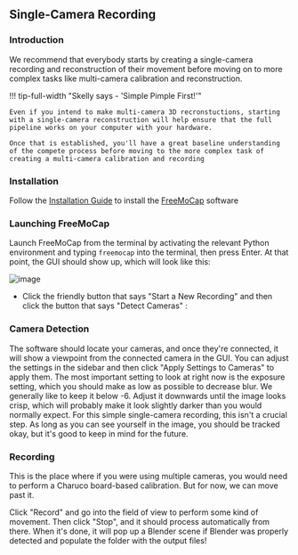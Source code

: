 ## Single-Camera Recording

### Introduction
We recommend that everybody starts by creating a single-camera recording and reconstruction of their movement  before moving on to more complex tasks like multi-camera calibration and reconstruction. 

!!! tip-full-width "Skelly says - 'Simple Pimple First!'"

    Even if you intend to make multi-camera 3D recronstuctions, starting with a single-camera reconstruction will help ensure that the full pipeline works on your computer with your hardware. 

    Once that is established, you'll have a great baseline understanding of the compete process before moving to the more complex task of creating a multi-camera calibration and recording

### Installation 

Follow the [Installation Guide](./installation.md) to install the [FreeMoCap](https://github.com/freemocap/freemocap) software

### Launching FreeMoCap
Launch FreeMoCap from the terminal by activating the relevant Python environment and typing `freemocap` into the terminal, then press Enter. At that point, the GUI should show up, which will look like this:

![image](https://user-images.githubusercontent.com/15314521/239695690-90ef7e7b-48f3-4f46-8d4a-5b5bcc3254b3.png)


- Click the friendly button that says "Start a New Recording" and then click the button that says "Detect Cameras" :


### Camera Detection
The software should locate your cameras, and once they're connected, it will show a viewpoint from the connected camera in the GUI. You can adjust the settings in the sidebar and then click "Apply Settings to Cameras" to apply them. The most important setting to look at right now is the exposure setting, which you should make as low as possible to decrease blur. We generally like to keep it below -6. Adjust it downwards until the image looks crisp, which will probably make it look slightly darker than you would normally expect. For this simple single-camera recording, this isn't a crucial step. As long as you can see yourself in the image, you should be tracked okay, but it's good to keep in mind for the future.

### Recording
This is the place where if you were using multiple cameras, you would need to perform a Charuco board-based calibration. But for now, we can move past it.

Click "Record" and go into the field of view to perform some kind of movement. Then click "Stop", and it should process automatically from there. When it's done, it will pop up a Blender scene if Blender was properly detected and populate the folder with the output files!


